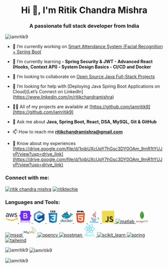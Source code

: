 <h1 align="center">Hi 👋, I'm Ritik Chandra Mishra</h1>
<h3 align="center">A passionate full stack developer from India</h3>



<p align="left"> <img src="https://komarev.com/ghpvc/?username=iamritik9&label=Profile%20views&color=0e75b6&style=flat" alt="iamritik9" /> </p>

- 🔭 I’m currently working on [Smart Attendance System (Facial Recognition + Spring Boot](https://github.com/iamritik9/smart-attendance-systems-frontend.git)

- 🌱 I’m currently learning **- Spring Security & JWT - Advanced React (Hooks, Context API) - System Design Basics - CI/CD and Docker**

- 👯 I’m looking to collaborate on [Open Source Java Full-Stack Projects](https://www.linkedin.com/in/ritikchandramishra)

- 🤝 I’m looking for help with [Deploying Java Spring Boot Applications on Cloud](Let’s Connect on LinkedIn](https://www.linkedin.com/in/ritikchandramishra)

- 👨‍💻 All of my projects are available at [https://github.com/iamritik9](https://github.com/iamritik9)

- 💬 Ask me about **Java, Spring Boot, React, DSA, MySQL, Git & GitHub**

- 📫 How to reach me **ritikchandramishra@gmail.com**

- 📄 Know about my experiences [https://drive.google.com/file/d/1ojbUXcUpY7hGsc3DY0OAm_9mR1tYUJyP/view?usp=drive_link](https://drive.google.com/file/d/1ojbUXcUpY7hGsc3DY0OAm_9mR1tYUJyP/view?usp=drive_link)

<h3 align="left">Connect with me:</h3>
<p align="left">
<a href="https://linkedin.com/in/ritik chandra mishra" target="blank"><img align="center" src="https://raw.githubusercontent.com/rahuldkjain/github-profile-readme-generator/master/src/images/icons/Social/linked-in-alt.svg" alt="ritik chandra mishra" height="30" width="40" /></a>
<a href="https://www.leetcode.com/ritiktechie" target="blank"><img align="center" src="https://raw.githubusercontent.com/rahuldkjain/github-profile-readme-generator/master/src/images/icons/Social/leet-code.svg" alt="ritiktechie" height="30" width="40" /></a>
</p>

<h3 align="left">Languages and Tools:</h3>
<p align="left"> <a href="https://aws.amazon.com" target="_blank" rel="noreferrer"> <img src="https://raw.githubusercontent.com/devicons/devicon/master/icons/amazonwebservices/amazonwebservices-original-wordmark.svg" alt="aws" width="40" height="40"/> </a> <a href="https://getbootstrap.com" target="_blank" rel="noreferrer"> <img src="https://raw.githubusercontent.com/devicons/devicon/master/icons/bootstrap/bootstrap-plain-wordmark.svg" alt="bootstrap" width="40" height="40"/> </a> <a href="https://www.cprogramming.com/" target="_blank" rel="noreferrer"> <img src="https://raw.githubusercontent.com/devicons/devicon/master/icons/c/c-original.svg" alt="c" width="40" height="40"/> </a> <a href="https://www.w3schools.com/css/" target="_blank" rel="noreferrer"> <img src="https://raw.githubusercontent.com/devicons/devicon/master/icons/css3/css3-original-wordmark.svg" alt="css3" width="40" height="40"/> </a> <a href="https://www.docker.com/" target="_blank" rel="noreferrer"> <img src="https://raw.githubusercontent.com/devicons/devicon/master/icons/docker/docker-original-wordmark.svg" alt="docker" width="40" height="40"/> </a> <a href="https://www.w3.org/html/" target="_blank" rel="noreferrer"> <img src="https://raw.githubusercontent.com/devicons/devicon/master/icons/html5/html5-original-wordmark.svg" alt="html5" width="40" height="40"/> </a> <a href="https://www.java.com" target="_blank" rel="noreferrer"> <img src="https://raw.githubusercontent.com/devicons/devicon/master/icons/java/java-original.svg" alt="java" width="40" height="40"/> </a> <a href="https://developer.mozilla.org/en-US/docs/Web/JavaScript" target="_blank" rel="noreferrer"> <img src="https://raw.githubusercontent.com/devicons/devicon/master/icons/javascript/javascript-original.svg" alt="javascript" width="40" height="40"/> </a> <a href="https://www.mathworks.com/" target="_blank" rel="noreferrer"> <img src="https://upload.wikimedia.org/wikipedia/commons/2/21/Matlab_Logo.png" alt="matlab" width="40" height="40"/> </a> <a href="https://www.mongodb.com/" target="_blank" rel="noreferrer"> <img src="https://raw.githubusercontent.com/devicons/devicon/master/icons/mongodb/mongodb-original-wordmark.svg" alt="mongodb" width="40" height="40"/> </a> <a href="https://www.microsoft.com/en-us/sql-server" target="_blank" rel="noreferrer"> <img src="https://www.svgrepo.com/show/303229/microsoft-sql-server-logo.svg" alt="mssql" width="40" height="40"/> </a> <a href="https://www.mysql.com/" target="_blank" rel="noreferrer"> <img src="https://raw.githubusercontent.com/devicons/devicon/master/icons/mysql/mysql-original-wordmark.svg" alt="mysql" width="40" height="40"/> </a> <a href="https://opencv.org/" target="_blank" rel="noreferrer"> <img src="https://www.vectorlogo.zone/logos/opencv/opencv-icon.svg" alt="opencv" width="40" height="40"/> </a> <a href="https://postman.com" target="_blank" rel="noreferrer"> <img src="https://www.vectorlogo.zone/logos/getpostman/getpostman-icon.svg" alt="postman" width="40" height="40"/> </a> <a href="https://reactjs.org/" target="_blank" rel="noreferrer"> <img src="https://raw.githubusercontent.com/devicons/devicon/master/icons/react/react-original-wordmark.svg" alt="react" width="40" height="40"/> </a> <a href="https://scikit-learn.org/" target="_blank" rel="noreferrer"> <img src="https://upload.wikimedia.org/wikipedia/commons/0/05/Scikit_learn_logo_small.svg" alt="scikit_learn" width="40" height="40"/> </a> <a href="https://spring.io/" target="_blank" rel="noreferrer"> <img src="https://www.vectorlogo.zone/logos/springio/springio-icon.svg" alt="spring" width="40" height="40"/> </a> <a href="https://tailwindcss.com/" target="_blank" rel="noreferrer"> <img src="https://www.vectorlogo.zone/logos/tailwindcss/tailwindcss-icon.svg" alt="tailwind" width="40" height="40"/> </a> </p>

<p><img align="left" src="https://github-readme-stats.vercel.app/api/top-langs?username=iamritik9&show_icons=true&locale=en&layout=compact" alt="iamritik9" /></p>

<p>&nbsp;<img align="center" src="https://github-readme-stats.vercel.app/api?username=iamritik9&show_icons=true&locale=en" alt="iamritik9" /></p>

<p><img align="center" src="https://github-readme-streak-stats.herokuapp.com/?user=iamritik9&" alt="iamritik9" /></p>
